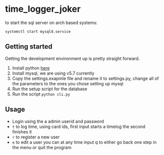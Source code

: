 # time_logger_joker
to start the sql server on arch based systems:
``` 
systemctl start mysqld.service
```

## Getting started 
Getting the development environment up is pretty straight forward.
1. Install python [here](https://www.python.org/) 
2. Install mysql, we are using v5.7 currently
3. Copy the settings.exapmle file and rename it to settings.py, change all of the parameters to the ones you chose setting up mysql
4. Run the setup script for the database
5. Run the script `python cli.py`

## Usage
* Login using the a admin userid and password
* `t` to log time, using card ids, first input starts a timelog the second finishes it
* `r` to register a new user
* `e` to edit a user
you can at any time input q to either go back one step in the menu or quit the program

